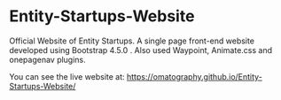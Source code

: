 # Entity-Startups-Website
Official Website of Entity Startups. A single page front-end website developed using Bootstrap 4.5.0 . Also used Waypoint, Animate.css and onepagenav plugins.

You can see the live website at: https://omatography.github.io/Entity-Startups-Website/

